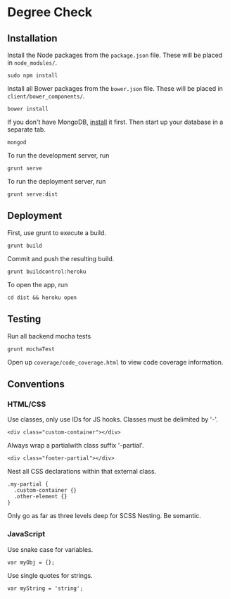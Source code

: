 # Degree Check

## Installation

Install the Node packages from the `package.json` file. These will be placed in `node_modules/`.

    sudo npm install

Install all Bower packages from the `bower.json` file. These will be placed in `client/bower_components/`.

    bower install

If you don't have MongoDB, [install](http://docs.mongodb.org/manual/installation/) it first. Then start up your database in a separate tab.

    mongod

To run the development server, run

    grunt serve

To run the deployment server, run

    grunt serve:dist

## Deployment

First, use grunt to execute a build.

    grunt build

Commit and push the resulting build.

    grunt buildcontrol:heroku

To open the app, run

    cd dist && heroku open

## Testing

Run all backend mocha tests

    grunt mochaTest

Open up `coverage/code_coverage.html` to view code coverage information.


## Conventions

### HTML/CSS

Use classes, only use IDs for JS hooks. Classes must be delimited by '-'.

    <div class="custom-container"></div>

Always wrap a partialwith class suffix '-partial'.

    <div class="footer-partial"></div>


Nest all CSS declarations within that external class.

```
.my-partial {
  .custom-container {}
  .other-element {}
}
```

Only go as far as three levels deep for SCSS Nesting. Be semantic.

### JavaScript

Use snake case for variables.

    var myObj = {};

Use single quotes for strings.

    var myString = 'string';
